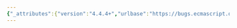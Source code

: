```yaml
---
{"_attributes":{"version":"4.4.4+","urlbase":"https://bugs.ecmascript.org/","maintainer":"dherman@mozilla.com"},"bug":{"bug_id":2915,"creation_ts":"2014-05-28 22:39:00 -0700","short_desc":"14.4.1: missing bullet","delta_ts":"2014-07-25 00:21:02 -0700","product":"Draft for 6th Edition","component":"editorial issue","version":"Rev 25: May 22, 2014 Draft","rep_platform":"All","op_sys":"All","bug_status":"RESOLVED","resolution":"FIXED","priority":"Normal","bug_severity":"normal","everconfirmed":true,"reporter":{"uid":"jmdyck","name":"Michael Dyck"},"assigned_to":{"uid":"allen","name":"Allen Wirfs-Brock"},"long_desc":[{"commentid":8665,"comment_count":0,"who":{"uid":"jmdyck","name":"Michael Dyck"},"bug_when":"2014-05-28 22:39:16 -0700","thetext":"In 14.4.1 \"Static Semantics: Early Errors\",\nin the second group,\nthe paragraph that begins\n    \"If the source code matching this production is strict code,\"\nshould be indented and marked with a bullet."},{"commentid":9057,"comment_count":1,"who":{"uid":"allen","name":"Allen Wirfs-Brock"},"bug_when":"2014-06-22 17:39:32 -0700","thetext":"fixedc in rev26 editor's draft"},{"commentid":9392,"comment_count":2,"who":{"uid":"allen","name":"Allen Wirfs-Brock"},"bug_when":"2014-07-19 18:41:48 -0700","thetext":"fixed in rev26"},{"commentid":9547,"comment_count":3,"who":{"uid":"jmdyck","name":"Michael Dyck"},"bug_when":"2014-07-25 00:21:02 -0700","thetext":"confirmed fixed"}]}}
---
```

